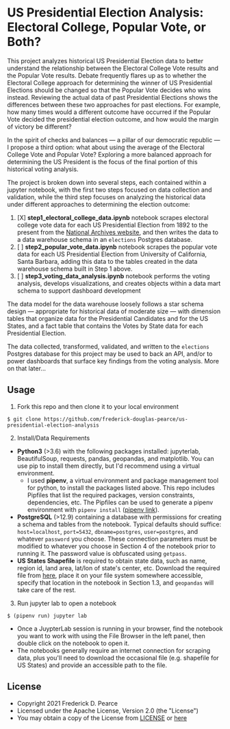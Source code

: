US Presidential Election Analysis: Electoral College, Popular Vote, or Both?
======
This project analyzes historical US Presidential Election data to better understand the relationship between the Electoral College Vote results and the Popular Vote results. Debate frequently flares up as to whether the Electoral College approach for determining the winner of US Presidential Elections should be changed so that the Popular Vote decides who wins instead. Reviewing the actual data of past Presidential Elections shows the differences between these two approaches for past elections. For example, how many times would a different outcome have occurred if the Popular Vote decided the presidential election outcome, and how would the margin of victory be different?

In the spirit of checks and balances &mdash; a pillar of our democratic republic &mdash; I propose a third option: what about using the average of the Electoral College Vote and Popular Vote? Exploring a more balanced approach for determining the US President is the focus of the final portion of this historical voting analysis.

The project is broken down into several steps, each contained within a jupyter notebook, with the first two steps focused on data collection and validation, while the third step focuses on analyzing the historical data under different approaches to determining the election outcome:
  1. [X] **step1_electoral_college_data.ipynb** notebook scrapes electoral college vote data for each US Presidential Election from 1892 to the present from the [National Archives website](https://www.archives.gov/electoral-college/results), and then writes the data to a data warehouse schema in an `elections` Postgres database.
  2. [ ] **step2_popular_vote_data.ipynb** notebook scrapes the popular vote data for each US Presidential Election from University of California, Santa Barbara, adding this data to the tables created in the data warehouse schema built in Step 1 above.
  3. [ ] **step3_voting_data_analysis.ipynb** notebook performs the voting analysis, develops visualizations, and creates objects within a data mart schema to support dashboard development

The data model for the data warehouse loosely follows a star schema design &mdash; appropriate for historical data of moderate size &mdash; with dimension tables that organize data for the Presidential Candidates and for the US States, and a fact table that contains the Votes by State data for each Presidential Election.

The data collected, transformed, validated, and written to the `elections` Postgres database for this project may be used to back an API, and/or to power dashboards that surface key findings from the voting analysis. More on that later...

## Usage
1. Fork this repo and then clone it to your local environment

```
$ git clone https://github.com/frederick-douglas-pearce/us-presidential-election-analysis
```

2. Install/Data Requirements
  * **Python3** (>3.6) with the following packages installed: jupyterlab, BeautifulSoup, requests, pandas, geopandas, and matplotlib. You can use pip to install them directly, but I'd recommend using a virtual environment.
    * I used **pipenv**, a virtual environment and package management tool for python, to install the packages listed above. This repo includes Pipfiles that list the required packages, version constraints, dependencies, etc. The Pipfiles can be used to generate a pipenv environment with `pipenv install` ([pipenv link](https://pipenv.pypa.io/en/latest/)).
  * **PostgreSQL** (>12.9) containing a database with permissions for creating a schema and tables from the notebook. Typical defaults should suffice: `host=localhost`, `port=5432`, `dbname=postgres`, `user=postgres`, and whatever `password` you choose. These connection parameters must be modified to whatever you choose in Section 4 of the notebook prior to running it. The password value is obfuscated using `getpass`.
  * **US States Shapefile** is required to obtain state data, such as name, region id, land area, lat/lon of state's center, etc. Download the required file from [here](https://www2.census.gov/geo/tiger/TIGER2019/STATE/), place it on your file system somewhere accessible, specify that location in the notebook in Section 1.3, and `geopandas` will take care of the rest.

3. Run jupyter lab to open a notebook

```
$ (pipenv run) jupyter lab
```
  * Once a JuypterLab session is running in your browser, find the notebook you want to work with using the File Browser in the left panel, then double click on the notebook to open it.
  * The notebooks generally require an internet connection for scraping data, plus you'll need to download the occasional file (e.g. shapefile for US States) and provide an accessible path to the file.


## License
* Copyright 2021 Frederick D. Pearce
* Licensed under the Apache License, Version 2.0 (the "License")
* You may obtain a copy of the License from
[LICENSE](https://github.com/frederick-douglas-pearce/us-presidential-election-analysis) or
[here](http://www.apache.org/licenses/LICENSE-2.0)
 
